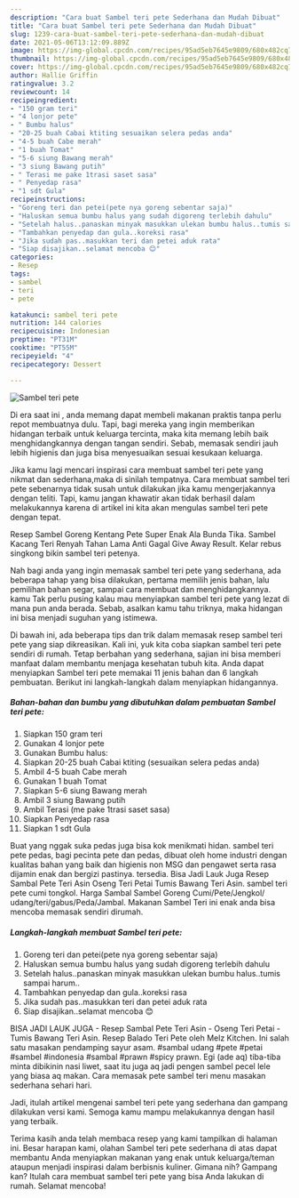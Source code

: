 ```yaml
---
description: "Cara buat Sambel teri pete Sederhana dan Mudah Dibuat"
title: "Cara buat Sambel teri pete Sederhana dan Mudah Dibuat"
slug: 1239-cara-buat-sambel-teri-pete-sederhana-dan-mudah-dibuat
date: 2021-05-06T13:12:09.889Z
image: https://img-global.cpcdn.com/recipes/95ad5eb7645e9809/680x482cq70/sambel-teri-pete-foto-resep-utama.jpg
thumbnail: https://img-global.cpcdn.com/recipes/95ad5eb7645e9809/680x482cq70/sambel-teri-pete-foto-resep-utama.jpg
cover: https://img-global.cpcdn.com/recipes/95ad5eb7645e9809/680x482cq70/sambel-teri-pete-foto-resep-utama.jpg
author: Hallie Griffin
ratingvalue: 3.2
reviewcount: 14
recipeingredient:
- "150 gram teri"
- "4 lonjor pete"
- " Bumbu halus"
- "20-25 buah Cabai ktiting sesuaikan selera pedas anda"
- "4-5 buah Cabe merah"
- "1 buah Tomat"
- "5-6 siung Bawang merah"
- "3 siung Bawang putih"
- " Terasi me pake 1trasi saset sasa"
- " Penyedap rasa"
- "1 sdt Gula"
recipeinstructions:
- "Goreng teri dan petei(pete nya goreng sebentar saja)"
- "Haluskan semua bumbu halus yang sudah digoreng terlebih dahulu"
- "Setelah halus..panaskan minyak masukkan ulekan bumbu halus..tumis sampai harum.."
- "Tambahkan penyedap dan gula..koreksi rasa"
- "Jika sudah pas..masukkan teri dan petei aduk rata"
- "Siap disajikan..selamat mencoba 😊"
categories:
- Resep
tags:
- sambel
- teri
- pete

katakunci: sambel teri pete 
nutrition: 144 calories
recipecuisine: Indonesian
preptime: "PT31M"
cooktime: "PT55M"
recipeyield: "4"
recipecategory: Dessert

---
```



![Sambel teri pete](https://img-global.cpcdn.com/recipes/95ad5eb7645e9809/680x482cq70/sambel-teri-pete-foto-resep-utama.jpg)

Di era  saat ini , anda memang dapat membeli makanan praktis tanpa perlu repot membuatnya dulu. Tapi, bagi mereka yang ingin memberikan hidangan terbaik untuk keluarga tercinta, maka kita memang lebih baik menghidangkannya dengan tangan sendiri. Sebab, memasak sendiri jauh lebih higienis dan juga bisa menyesuaikan sesuai kesukaan keluarga.

Jika kamu lagi mencari inspirasi cara membuat sambel teri pete yang nikmat dan sederhana,maka di sinilah tempatnya. Cara membuat sambel teri pete  sebenarnya tidak susah untuk dilakukan jika kamu mengerjakannya dengan teliti. Tapi, kamu jangan khawatir akan tidak berhasil dalam melakukannya 
karena di artikel ini kita akan mengulas sambel teri pete dengan tepat.  

Resep Sambel Goreng Kentang Pete Super Enak Ala Bunda Tika. Sambel Kacang Teri Renyah Tahan Lama Anti Gagal Give Away Result. Kelar rebus singkong bikin sambel teri petenya.

Nah bagi anda yang ingin memasak sambel teri pete yang sederhana, ada beberapa tahap yang bisa dilakukan, pertama memilih jenis bahan, lalu pemilihan bahan segar, sampai cara membuat dan menghidangkannya. kamu Tak perlu pusing kalau mau menyiapkan sambel teri pete yang lezat di mana pun anda berada. Sebab, asalkan kamu  tahu triknya, maka hidangan ini bisa menjadi suguhan yang istimewa.

Di bawah ini, ada beberapa tips dan trik dalam memasak resep sambel teri pete yang siap dikreasikan. Kali ini, yuk kita coba siapkan sambel teri pete sendiri di rumah. Tetap berbahan yang sederhana, sajian ini bisa memberi manfaat dalam membantu menjaga kesehatan tubuh kita. Anda dapat menyiapkan Sambel teri pete memakai 11 jenis bahan dan 6 langkah pembuatan. Berikut ini langkah-langkah dalam menyiapkan hidangannya.

<!--inarticleads1-->

##### Bahan-bahan dan bumbu yang dibutuhkan dalam pembuatan Sambel teri pete:

1. Siapkan 150 gram teri
1. Gunakan 4 lonjor pete
1. Gunakan  Bumbu halus:
1. Siapkan 20-25 buah Cabai ktiting (sesuaikan selera pedas anda)
1. Ambil 4-5 buah Cabe merah
1. Gunakan 1 buah Tomat
1. Siapkan 5-6 siung Bawang merah
1. Ambil 3 siung Bawang putih
1. Ambil  Terasi (me pake 1trasi saset sasa)
1. Siapkan  Penyedap rasa
1. Siapkan 1 sdt Gula


Buat yang nggak suka pedas juga bisa kok menikmati hidan. sambel teri pete pedas, bagi pecinta pete dan pedas, dibuat oleh home industri dengan kualitas bahan yang baik dan higienis non MSG dan pengawet serta rasa dijamin enak dan bergizi pastinya. tersedia. Bisa Jadi Lauk Juga Resep Sambal Pete Teri Asin Oseng Teri Petai Tumis Bawang Teri Asin. sambel teri pete cumi tongkol. Harga Sambal Sambel Goreng Cumi/Pete/Jengkol/ udang/teri/gabus/Peda/Jambal. Makanan Sambel Teri ini enak anda bisa mencoba memasak sendiri dirumah. 

<!--inarticleads2-->

##### Langkah-langkah membuat Sambel teri pete:

1. Goreng teri dan petei(pete nya goreng sebentar saja)
1. Haluskan semua bumbu halus yang sudah digoreng terlebih dahulu
1. Setelah halus..panaskan minyak masukkan ulekan bumbu halus..tumis sampai harum..
1. Tambahkan penyedap dan gula..koreksi rasa
1. Jika sudah pas..masukkan teri dan petei aduk rata
1. Siap disajikan..selamat mencoba 😊


BISA JADI LAUK JUGA - Resep Sambal Pete Teri Asin - Oseng Teri Petai - Tumis Bawang Teri Asin. Resep Balado Teri Pete oleh Melz Kitchen. Ini salah satu masakan pendamping sayur asam. #sambal udang #pete #petai #sambel #indonesia #sambal #prawn #spicy prawn. Egi (ade aq) tiba-tiba minta dibikinin nasi liwet, saat itu juga aq jadi pengen sambel pecel lele yang biasa aq makan. Cara memasak pete sambel teri menu masakan sederhana sehari hari. 

Jadi, itulah artikel mengenai  sambel teri pete  yang sederhana dan gampang dilakukan versi kami. Semoga kamu mampu melakukannya dengan hasil yang terbaik. 

Terima kasih anda telah membaca resep yang kami tampilkan di halaman ini. Besar harapan kami, olahan  Sambel teri pete sederhana di atas dapat membantu Anda menyiapkan makanan yang enak untuk keluarga/teman ataupun menjadi inspirasi dalam berbisnis kuliner. Gimana nih? Gampang kan? Itulah cara membuat sambel teri pete yang bisa Anda lakukan di rumah. Selamat mencoba!

